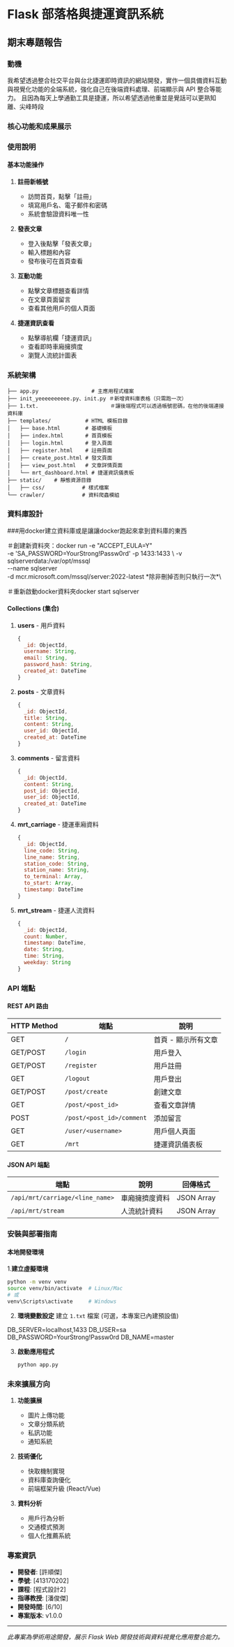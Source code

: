 # Flask 部落格與捷運資訊系統
## 期末專題報告

### 動機

我希望透過整合社交平台與台北捷運即時資訊的網站開發，實作一個具備資料互動與視覺化功能的全端系統，強化自己在後端資料處理、前端顯示與 API 整合等能力。
且因為每天上學通勤工具是捷運，所以希望透過他重並是覺話可以更熟知離、尖峰時段


### 核心功能和成果展示

### 使用說明
#### 基本功能操作

1. **註冊新帳號**
   - 訪問首頁，點擊「註冊」
   - 填寫用戶名、電子郵件和密碼
   - 系統會驗證資料唯一性

2. **發表文章**
   - 登入後點擊「發表文章」
   - 輸入標題和內容
   - 發布後可在首頁查看

3. **互動功能**
   - 點擊文章標題查看詳情
   - 在文章頁面留言
   - 查看其他用戶的個人頁面

4. **捷運資訊查看**
   - 點擊導航欄「捷運資訊」
   - 查看即時車廂擁擠度
   - 瀏覽人流統計圖表

### 系統架構

```
├── app.py                 # 主應用程式檔案
├── init_yeeeeeeeeee.py、init.py ＃新增資料庫表格（只需跑一次） 
├── 1.txt.                       ＃讓後端程式可以透過帳號密碼，在他的後端連接資料庫
├── templates/           # HTML 模板目錄 
│   ├── base.html        # 基礎模板 
│   ├── index.html       # 首頁模板 
│   ├── login.html       # 登入頁面 
│   ├── register.html    # 註冊頁面 
│   ├── create_post.html # 發文頁面 
│   ├── view_post.html   # 文章詳情頁面 
│   └── mrt_dashboard.html # 捷運資訊儀表板 
├── static/    # 靜態資源目錄 
│   ├── css/            # 樣式檔案 
└── crawler/            # 資料爬蟲模組
```

### 資料庫設計

###用docker建立資料庫或是讓讓docker跑起來拿到資料庫的東西

＃創建新資料夾：docker run -e "ACCEPT_EULA=Y" \
  -e 'SA_PASSWORD=YourStrong!Passw0rd' \-p 1433:1433 
  \ -v sqlserverdata:/var/opt/mssql \
  --name sqlserver \
  -d mcr.microsoft.com/mssql/server:2022-latest
\*除非刪掉否則只執行一次*\

＃重新啟動docker資料夾docker start sqlserver


#### Collections (集合)

1. **users** - 用戶資料
   ```javascript
   {
     _id: ObjectId,
     username: String,
     email: String,
     password_hash: String,
     created_at: DateTime
   }
   ```

2. **posts** - 文章資料
   ```javascript
   {
     _id: ObjectId,
     title: String,
     content: String,
     user_id: ObjectId,
     created_at: DateTime
   }
   ```

3. **comments** - 留言資料
   ```javascript
   {
     _id: ObjectId,
     content: String,
     post_id: ObjectId,
     user_id: ObjectId,
     created_at: DateTime
   }
   ```

4. **mrt_carriage** - 捷運車廂資料
   ```javascript
   {
     _id: ObjectId,
     line_code: String,
     line_name: String,
     station_code: String,
     station_name: String,
     to_terminal: Array,
     to_start: Array,
     timestamp: DateTime
   }
   ```

5. **mrt_stream** - 捷運人流資料
   ```javascript
   {
     _id: ObjectId,
     count: Number,
     timestamp: DateTime,
     date: String,
     time: String,
     weekday: String
   }
   ```

### API 端點

#### REST API 路由

| HTTP Method | 端點 | 說明 |
|-------------|------|------|
| GET | `/` | 首頁 - 顯示所有文章 |
| GET/POST | `/login` | 用戶登入 |
| GET/POST | `/register` | 用戶註冊 |
| GET | `/logout` | 用戶登出 |
| GET/POST | `/post/create` | 創建文章 |
| GET | `/post/<post_id>` | 查看文章詳情 |
| POST | `/post/<post_id>/comment` | 添加留言 |
| GET | `/user/<username>` | 用戶個人頁面 |
| GET | `/mrt` | 捷運資訊儀表板 |

#### JSON API 端點

| 端點 | 說明 | 回傳格式 |
|------|------|----------|
| `/api/mrt/carriage/<line_name>` | 車廂擁擠度資料 | JSON Array |
| `/api/mrt/stream` | 人流統計資料 | JSON Array |

### 安裝與部署指南

#### 本地開發環境

1.**建立虛擬環境**
   ```bash
   python -m venv venv
   source venv/bin/activate  # Linux/Mac
   # 或
   venv\Scripts\activate     # Windows
   ```

2. **環境變數設定**
   建立 `1.txt` 檔案 (可選，本專案已內建預設值) 

DB_SERVER=localhost,1433
DB_USER=sa
DB_PASSWORD=YourStrong!Passw0rd
DB_NAME=master

3. **啟動應用程式**
   ```bash
   python app.py
   ```



### 未來擴展方向

1. **功能擴展**
   - 圖片上傳功能
   - 文章分類系統
   - 私訊功能
   - 通知系統

2. **技術優化**
   - 快取機制實現
   - 資料庫查詢優化
   - 前端框架升級 (React/Vue)

3. **資料分析**
   - 用戶行為分析
   - 交通模式預測
   - 個人化推薦系統

### 專案資訊

- **開發者**: [許順傑]
- **學號**: [413170202]
- **課程**: [程式設計2]
- **指導教授**: [潘俊傑]
- **開發時間**: [6/10]
- **專案版本**: v1.0.0

---

*此專案為學術用途開發，展示 Flask Web 開發技術與資料視覺化應用整合能力。* 
